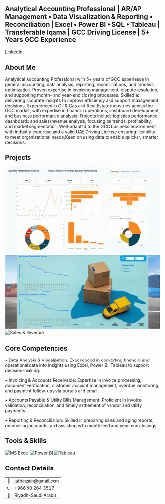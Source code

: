 ## Analytical Accounting Professional | AR/AP Management • Data Visualization & Reporting • Reconciliation | Excel • Power BI • SQL • Tableau | Transferable Iqama | GCC Driving License | 5+ Years GCC Experience
[LinkedIn](https://www.linkedin.com/in/jafbinzain)
## About Me
Analytical Accounting Professional with 5+ years of GCC experience in general accounting, data analysis, reporting, reconciliations, and process optimization. Proven expertise in invoicing management, dispute resolution, and supporting month- and year-end closing processes. Skilled at delivering accurate insights to improve efficiency and support management decisions.
Experienced in Oil & Gas and Real Estate industries across the GCC market, with expertise in financial operations, dashboard development, and business performance analysis. 
Projects include logistics performance dashboards and sales/revenue analysis, focusing on trends, profitability, and market segmentation.
Well-adapted to the GCC business environment with industry expertise and a valid UAE Driving License ensuring flexibility to meet organizational needs,Keen on using data to enable quicker, smarter decisions.
## Projects
![Business Perfomance Analysis](181025.gif)
![Logistics](LogisticsSample.gif)
![Sales & Revenue](SalesRevenueAnalyticsCN.gif)
## Core Competencies
• Data Analysis & Visualisation: Experienced in converting financial and operational data into insights using Excel, Power BI, Tableau to support decision-making.

• Invoicing & Accounts Receivable: Expertise in invoice processing, document verification, customer account management, overdue monitoring, and payment follow-ups via portals and email.

• Accounts Payable & Utility Bills Management: Proficient in invoice validation, reconciliation, and timely settlement of vendor and utility payments.

• Reporting & Reconciliation: Skilled in preparing sales and aging reports, reconciling accounts, and assisting with month-end and year-end closings.
## Tools & Skills
![MS Excel](https://img.shields.io/badge/-Excel-217346?logo=Microsoft-Excel&logoColor=white) 
![Power BI](https://img.shields.io/badge/-Power%20BI-239120?logo=Power-BI&logoColor=white) 
![Tableau](https://img.shields.io/badge/-Tableau-E97627?logo=Tableau&logoColor=white)
## Contact Details    
<table>
  <tbody>
    <tr>
      <td>📧</td>
      <td><a href="mailto:jafbinzain@gmail.com">jafbinzain@gmail.com</a></td>
    <tr>
      <td>📞</td>
      <td> +966 50 264 3517</td>
       <tr>
      <td>📍</td>
      <td>Riyadh-Saudi Arabia</td>
       

